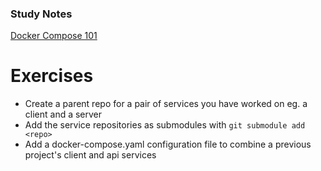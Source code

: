 ### Study Notes
[Docker Compose 101](https://github.com/getfutureproof/fp_guides_wiki/wiki/Docker-Compose-101)

# Exercises
- Create a parent repo for a pair of services you have worked on eg. a client and a server
- Add the service repositories as submodules with `git submodule add <repo>`
- Add a docker-compose.yaml configuration file to combine a previous project's client and api services